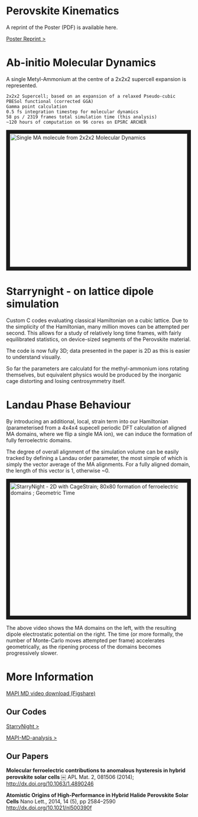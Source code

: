 # Perovskite Kinematics

A reprint of the Poster (PDF) is available here.

[Poster Reprint >](https://github.com/jarvist/PerovskiteKinematics)

# Ab-initio Molecular Dynamics

A single Metyl-Ammonium at the centre of a 2x2x2 supercell expansion is represented.

```
2x2x2 Supercell; based on an expansion of a relaxed Pseudo-cubic
PBESol functional (corrected GGA)
Gamma point calculation
0.5 fs integration timestep for molecular dynamics
58 ps / 2319 frames total simulation time (this analysis)
~120 hours of computation on 96 cores on EPSRC ARCHER
```

<a href="http://www.youtube.com/watch?feature=player_embedded&v=Rr2DDiYUoNA" target="_blank"><img src="http://img.youtube.com/vi/Rr2DDiYUoNA/0.jpg" 
alt="Single MA molecule from 2x2x2 Molecular Dynamics" width="480" height="360" border="10" /></a>

# Starrynight - on lattice dipole simulation

Custom C codes evaluating classical Hamiltonian on a cubic lattice. Due to the simplicity of the Hamiltonian, many million moves can be attempted per second. This allows for a study of relatively long time frames, with fairly equilibrated statistics, on device-sized segments of the Perovskite material.

The code is now fully 3D; data presented in the paper is 2D as this is easier to understand visually.

So far the parameters are calculatd for the methyl-ammonium ions rotating themselves, but equivalent physics would be produced by the inorganic cage distorting and losing centrosymmetry itself.

# Landau Phase Behaviour

By introducing an additional, local, strain term into our Hamiltonian (parameterised from a 4x4x4 supecell periodic DFT calculation of aligned MA domains, where we flip a single MA ion), we can induce the formation of fully ferroelectric domains. 

The degree of overall alignment of the simulation volume can be easily tracked by defining a Landau order parameter, the most simple of which is simply the vector average of the MA alignments. For a fully aligned domain, the length of this vector is 1, otherwise ~0.

<a href="http://www.youtube.com/watch?feature=player_embedded&v=xppLrcvCjW8" target="_blank"><img src="http://img.youtube.com/vi/xppLrcvCjW8/0.jpg" 
alt="StarryNight - 2D with CageStrain; 80x80 formation of ferroelectric domains ; Geometric Time " width="480" height="360" border="10" /></a>

The above video shows the MA domains on the left, with the resulting dipole electrostatic potential on the right. The time (or more formally, the number of Monte-Carlo moves attempted per frame) accelerates geometrically, as the ripening process of the domains becomes progressively slower.

# More Information

[MAPI MD video download (Figshare)](http://figshare.com/articles/Methyl_Ammonium_Lead_Iodide_MAPI_Pervoskite_2x2x2_Supercell_MD/1061490)

## Our Codes

[StarryNight >](https://github.com/WMD-Bath/StarryNight)

[MAPI-MD-analysis >](https://github.com/jarvist/MAPI-MD-analysis)

## Our Papers

**Molecular ferroelectric contributions to anomalous hysteresis in hybrid perovskite solar cells ￼**
APL Mat. 2, 081506 (2014); http://dx.doi.org/10.1063/1.4890246

**Atomistic Origins of High-Performance in Hybrid Halide Perovskite Solar Cells**
Nano Lett., 2014, 14 (5), pp 2584–2590 http://dx.doi.org/10.1021/nl500390f
